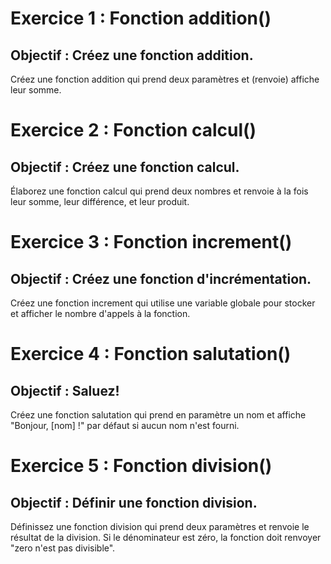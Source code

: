 # Exercice 1 : Fonction addition()

## Objectif : Créez une fonction addition.

Créez une fonction addition qui prend deux paramètres et (renvoie) affiche leur somme.

# Exercice 2 : Fonction calcul()

## Objectif : Créez une fonction calcul.

Élaborez une fonction calcul qui prend deux nombres et renvoie à la fois leur somme, leur différence, et leur produit.

# Exercice 3 : Fonction increment()

## Objectif : Créez une fonction d'incrémentation.

Créez une fonction increment qui utilise une variable globale pour stocker et afficher le nombre d'appels à la fonction.

# Exercice 4 : Fonction salutation()

## Objectif : Saluez!

Créez une fonction salutation qui prend en paramètre un nom et affiche "Bonjour, [nom] !" par défaut si aucun nom n'est fourni.

# Exercice 5 : Fonction division()

## Objectif : Définir une fonction division.

Définissez une fonction division qui prend deux paramètres et renvoie le résultat de la division.
Si le dénominateur est zéro, la fonction doit renvoyer "zero n'est pas divisible".
